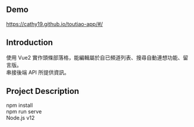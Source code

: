 ## Demo
https://cathy19.github.io/toutiao-app/#/

## Introduction
使用 Vue2 實作頭條部落格，能編輯屬於自已頻道列表、搜尋自動連想功能、留言版。  
串接後端 API 所提供資訊。

## Project Description
npm install  
npm run serve  
Node.js v12    

